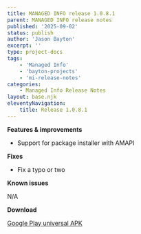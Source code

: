 ```yaml
---
title: MANAGED INFO release 1.0.8.1
parent: MANAGED INFO release notes
published: '2025-09-02'
status: publish
author: 'Jason Bayton'
excerpt: ''
type: project-docs
tags: 
    - 'Managed Info'
    - 'bayton-projects'
    - 'mi-release-notes'
categories: 
    - Managed Info Release Notes
layout: base.njk
eleventyNavigation: 
    title: Release 1.0.8.1
---
```


**Features & improvements**

- Support for package installer with AMAPI
  
**Fixes**

- Fix a typo or two

**Known issues**

N/A

**Download**

[Google Play universal APK](https://cdn.bayton.org/download/projects/managed-info/mi_1081_universal.apk)